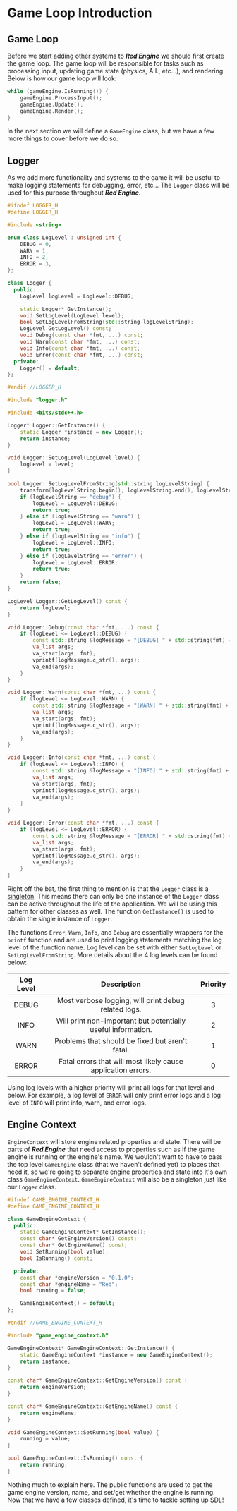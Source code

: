 # Game Loop Introduction

## Game Loop

Before we start adding other systems to ***Red Engine*** we should first create the game loop.  The game loop will be responsible for tasks such as processing input, updating game state (physics, A.I., etc...), and rendering.  Below is how our game loop will look:

```cpp
while (gameEngine.IsRunning()) {
    gameEngine.ProcessInput();
    gameEngine.Update();
    gameEngine.Render();
}
```

In the next section we will define a `GameEngine` class, but we have a few more things to cover before we do so.

## Logger

As we add more functionality and systems to the game it will be useful to make logging statements for debugging, error, etc...  The `Logger` class will be used for this purpose throughout ***Red Engine***.

```cpp
#ifndef LOGGER_H
#define LOGGER_H

#include <string>

enum class LogLevel : unsigned int {
    DEBUG = 0,
    WARN = 1,
    INFO = 2,
    ERROR = 3,
};

class Logger {
  public:
    LogLevel logLevel = LogLevel::DEBUG;

    static Logger* GetInstance();
    void SetLogLevel(LogLevel level);
    bool SetLogLevelFromString(std::string logLevelString);
    LogLevel GetLogLevel() const;
    void Debug(const char *fmt, ...) const;
    void Warn(const char *fmt, ...) const;
    void Info(const char *fmt, ...) const;
    void Error(const char *fmt, ...) const;
  private:
    Logger() = default;
};

#endif //LOGGER_H
```

```c++
#include "logger.h"

#include <bits/stdc++.h>

Logger* Logger::GetInstance() {
    static Logger *instance = new Logger();
    return instance;
}

void Logger::SetLogLevel(LogLevel level) {
    logLevel = level;
}

bool Logger::SetLogLevelFromString(std::string logLevelString) {
    transform(logLevelString.begin(), logLevelString.end(), logLevelString.begin(), ::tolower);
    if (logLevelString == "debug") {
        logLevel = LogLevel::DEBUG;
        return true;
    } else if (logLevelString == "warn") {
        logLevel = LogLevel::WARN;
        return true;
    } else if (logLevelString == "info") {
        logLevel = LogLevel::INFO;
        return true;
    } else if (logLevelString == "error") {
        logLevel = LogLevel::ERROR;
        return true;
    }
    return false;
}

LogLevel Logger::GetLogLevel() const {
    return logLevel;
}

void Logger::Debug(const char *fmt, ...) const {
    if (logLevel <= LogLevel::DEBUG) {
        const std::string &logMessage = "[DEBUG] " + std::string(fmt) + "\n";
        va_list args;
        va_start(args, fmt);
        vprintf(logMessage.c_str(), args);
        va_end(args);
    }
}

void Logger::Warn(const char *fmt, ...) const {
    if (logLevel <= LogLevel::WARN) {
        const std::string &logMessage = "[WARN] " + std::string(fmt) + "\n";
        va_list args;
        va_start(args, fmt);
        vprintf(logMessage.c_str(), args);
        va_end(args);
    }
}

void Logger::Info(const char *fmt, ...) const {
    if (logLevel <= LogLevel::INFO) {
        const std::string &logMessage = "[INFO] " + std::string(fmt) + "\n";
        va_list args;
        va_start(args, fmt);
        vprintf(logMessage.c_str(), args);
        va_end(args);
    }
}

void Logger::Error(const char *fmt, ...) const {
    if (logLevel <= LogLevel::ERROR) {
        const std::string &logMessage = "[ERROR] " + std::string(fmt) + "\n";
        va_list args;
        va_start(args, fmt);
        vprintf(logMessage.c_str(), args);
        va_end(args);
    }
}
```

Right off the bat, the first thing to mention is that the `Logger` class is a [singleton](https://en.wikipedia.org/wiki/Singleton_pattern).  This means there can only be one instance of the `Logger` class can be active throughout the life of the application.  We will be using this pattern for other classes as well.  The function `GetInstance()` is used to obtain the single instance of `Logger`.

The functions `Error`, `Warn`, `Info`, and `Debug` are essentially wrappers for the `printf` function and are used to print logging statements matching the log level of the function name.  Log level can be set with either `SetLogLevel` or `SetLogLevelFromString`.  More details about the 4 log levels can be found below:

| Log Level | Description                                                      | Priority  |
|:---------:|:----------------------------------------------------------------:|:---------:|
| DEBUG     | Most verbose logging, will print debug related logs.             | 3         |
| INFO      | Will print non-important but potentially useful information.     | 2         |
| WARN      | Problems that should be fixed but aren't fatal.                  | 1         |
| ERROR     | Fatal errors that will most likely cause application errors.     | 0         |

Using log levels with a higher priority will print all logs for that level and below.  For example, a log level of `ERROR` will only print error logs and a log level of `INFO` will print info, warn, and error logs.

## Engine Context

`EngineContext` will store engine related properties and state.  There will be parts of ***Red Engine*** that need access to properties such as if the game engine is running or the engine's name.  We wouldn't want to have to pass the top level `GameEngine` class (that we haven't defined yet) to places that need it, so we're going to separate engine properties and state into it's own class `GameEngineContext`.  `GameEngineContext` will also be a singleton just like our `Logger` class.

```c++
#ifndef GAME_ENGINE_CONTEXT_H
#define GAME_ENGINE_CONTEXT_H

class GameEngineContext {
  public:
    static GameEngineContext* GetInstance();
    const char* GetEngineVersion() const;
    const char* GetEngineName() const;
    void SetRunning(bool value);
    bool IsRunning() const;

  private:
    const char *engineVersion = "0.1.0";
    const char *engineName = "Red";
    bool running = false;

    GameEngineContext() = default;
};

#endif //GAME_ENGINE_CONTEXT_H
```

```c++
#include "game_engine_context.h"

GameEngineContext* GameEngineContext::GetInstance() {
    static GameEngineContext *instance = new GameEngineContext();
    return instance;
}

const char* GameEngineContext::GetEngineVersion() const {
    return engineVersion;
}

const char* GameEngineContext::GetEngineName() const {
    return engineName;
}

void GameEngineContext::SetRunning(bool value) {
    running = value;
}

bool GameEngineContext::IsRunning() const {
    return running;
}
```

Nothing much to explain here.  The public functions are used to get the game engine version, name, and set/get whether the engine is running.  Now that we have a few classes defined, it's time to tackle setting up SDL!
